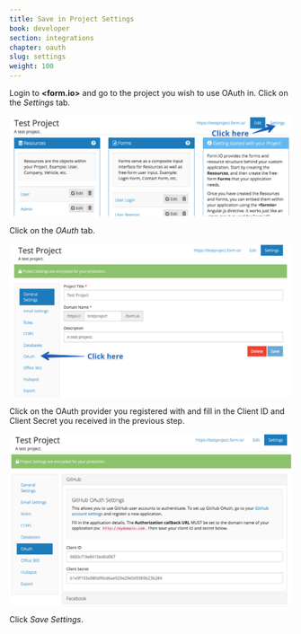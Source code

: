 ```yaml
---
title: Save in Project Settings
book: developer
section: integrations
chapter: oauth
slug: settings
weight: 100
---
```

Login to **&lt;<span class="text-primary">form</span>.<span class="text-secondary">io</span>&gt;** and go to the project you wish to use OAuth in.
Click on the *Settings* tab.

![](/assets/img/oauth/project-page.png)

Click on the *OAuth* tab.

![](/assets/img/oauth/project-settings-page.png)

Click on the OAuth provider you registered with and fill in the Client ID and Client Secret you received in the previous step.

![](/assets/img/oauth/project-oauth-settings-page.png)

Click *Save Settings*.
